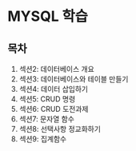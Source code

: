 # MYSQL 학습

## 목차

1. 섹션2: 데이터베이스 개요
2. 섹션3: 데이터베이스와 테이블 만들기
3. 섹션4: 데이터 삽입하기
4. 섹션5: CRUD 명령
5. 섹션6: CRUD 도전과제
6. 섹션7: 문자열 함수
7. 섹션8: 선택사항 정교화하기
8. 섹션9: 집계함수
